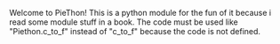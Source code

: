 Welcome to PieThon! This is a python module for the fun of it because i read some module stuff in a book.
The code must be used like "Piethon.c_to_f" instead of "c_to_f" because the code is not defined.
